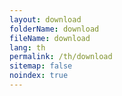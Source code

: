 ```yaml
---
layout: download
folderName: download
fileName: download
lang: th
permalink: /th/download
sitemap: false
noindex: true
---
```

    